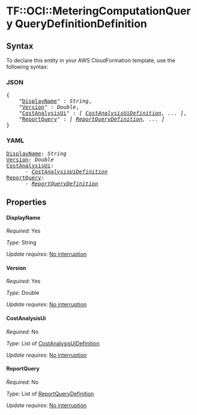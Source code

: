 # TF::OCI::MeteringComputationQuery QueryDefinitionDefinition

## Syntax

To declare this entity in your AWS CloudFormation template, use the following syntax:

### JSON

<pre>
{
    "<a href="#displayname" title="DisplayName">DisplayName</a>" : <i>String</i>,
    "<a href="#version" title="Version">Version</a>" : <i>Double</i>,
    "<a href="#costanalysisui" title="CostAnalysisUi">CostAnalysisUi</a>" : <i>[ <a href="costanalysisuidefinition.md">CostAnalysisUiDefinition</a>, ... ]</i>,
    "<a href="#reportquery" title="ReportQuery">ReportQuery</a>" : <i>[ <a href="reportquerydefinition.md">ReportQueryDefinition</a>, ... ]</i>
}
</pre>

### YAML

<pre>
<a href="#displayname" title="DisplayName">DisplayName</a>: <i>String</i>
<a href="#version" title="Version">Version</a>: <i>Double</i>
<a href="#costanalysisui" title="CostAnalysisUi">CostAnalysisUi</a>: <i>
      - <a href="costanalysisuidefinition.md">CostAnalysisUiDefinition</a></i>
<a href="#reportquery" title="ReportQuery">ReportQuery</a>: <i>
      - <a href="reportquerydefinition.md">ReportQueryDefinition</a></i>
</pre>

## Properties

#### DisplayName

_Required_: Yes

_Type_: String

_Update requires_: [No interruption](https://docs.aws.amazon.com/AWSCloudFormation/latest/UserGuide/using-cfn-updating-stacks-update-behaviors.html#update-no-interrupt)

#### Version

_Required_: Yes

_Type_: Double

_Update requires_: [No interruption](https://docs.aws.amazon.com/AWSCloudFormation/latest/UserGuide/using-cfn-updating-stacks-update-behaviors.html#update-no-interrupt)

#### CostAnalysisUi

_Required_: No

_Type_: List of <a href="costanalysisuidefinition.md">CostAnalysisUiDefinition</a>

_Update requires_: [No interruption](https://docs.aws.amazon.com/AWSCloudFormation/latest/UserGuide/using-cfn-updating-stacks-update-behaviors.html#update-no-interrupt)

#### ReportQuery

_Required_: No

_Type_: List of <a href="reportquerydefinition.md">ReportQueryDefinition</a>

_Update requires_: [No interruption](https://docs.aws.amazon.com/AWSCloudFormation/latest/UserGuide/using-cfn-updating-stacks-update-behaviors.html#update-no-interrupt)

